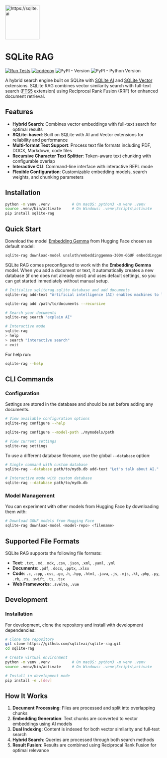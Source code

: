 [<img src="https://github.com/user-attachments/assets/0d406c41-ff61-41d7-a8de-249e9e652946" alt="https://sqlite.ai" width="110"/>](https://sqlite.ai)

# SQLite RAG

[![Run Tests](https://github.com/sqliteai/sqlite-rag/actions/workflows/test.yaml/badge.svg?branch=main&event=release)](https://github.com/sqliteai/sqlite-rag/actions/workflows/test.yaml)
[![codecov](https://codecov.io/github/sqliteai/sqlite-rag/graph/badge.svg?token=30KYPY7864)](https://codecov.io/github/sqliteai/sqlite-rag)
![PyPI - Version](https://img.shields.io/pypi/v/sqlite-rag?link=https%3A%2F%2Fpypi.org%2Fproject%2Fsqlite-rag%2F)
![PyPI - Python Version](https://img.shields.io/pypi/pyversions/sqlite-rag?link=https%3A%2F%2Fpypi.org%2Fproject%2Fsqlite-rag)

A hybrid search engine built on SQLite with [SQLite AI](https://github.com/sqliteai/sqlite-ai) and [SQLite Vector](https://github.com/sqliteai/sqlite-vector) extensions. SQLite RAG combines vector similarity search with full-text search ([FTS5](https://www.sqlite.org/fts5.html) extension) using Reciprocal Rank Fusion (RRF) for enhanced document retrieval.

## Features

- **Hybrid Search**: Combines vector embeddings with full-text search for optimal results
- **SQLite-based**: Built on SQLite with AI and Vector extensions for reliability and performance
- **Multi-format Text Support**: Process text file formats including PDF, DOCX, Markdown, code files
- **Recursive Character Text Splitter**: Token-aware text chunking with configurable overlap
- **Interactive CLI**: Command-line interface with interactive REPL mode
- **Flexible Configuration**: Customizable embedding models, search weights, and chunking parameters

## Installation

```bash
python -m venv .venv          # On macOS: python3 -m venv .venv
source .venv/bin/activate     # On Windows: .venv\Scripts\activate
pip install sqlite-rag
```

## Quick Start

Download the model [Embedding Gemma](https://huggingface.co/unsloth/embeddinggemma-300m-GGUF) from Hugging Face chosen as default model:

```bash
sqlite-rag download-model unsloth/embeddinggemma-300m-GGUF embeddinggemma-300M-Q8_0.gguf
```

SQLite RAG comes preconfigured to work with the **Embedding Gemma** model. When you add a document or text, it automatically creates a new database (if one does not already exist) and uses default settings, so you can get started immediately without manual setup.

```bash
# Initialize sqliterag.sqlite database and add documents
sqlite-rag add-text "Artificial intelligence (AI) enables machines to learn from data"

sqlite-rag add /path/to/documents --recursive

# Search your documents
sqlite-rag search "explain AI"

# Interactive mode
sqlite-rag
> help
> search "interactive search"
> exit
```

For help run:

```bash
sqlite-rag --help
```

## CLI Commands

### Configuration

Settings are stored in the database and should be set before adding any documents.

```bash
# View available configuration options
sqlite-rag configure --help

sqlite-rag configure --model-path ./mymodels/path

# View current settings
sqlite-rag settings
```

To use a different database filename, use the global `--database` option:

```bash
# Single command with custom database
sqlite-rag --database path/to/mydb.db add-text "Let's talk about AI."

# Interactive mode with custom database
sqlite-rag --database path/to/mydb.db
```

### Model Management

You can experiment with other models from Hugging Face by downloading them with:

```bash
# Download GGUF models from Hugging Face
sqlite-rag download-model <model-repo> <filename>
```

## Supported File Formats

SQLite RAG supports the following file formats:

- **Text**: `.txt`, `.md`, `.mdx`, `.csv`, `.json`, `.xml`, `.yaml`, `.yml`
- **Documents**: `.pdf`, `.docx`, `.pptx`, `.xlsx`
- **Code**: `.c`, `.cpp`, `.css`, `.go`, `.h`, `.hpp`, `.html`, `.java`, `.js`, `.mjs`, `.kt`, `.php`, `.py`, `.rb`, `.rs`, `.swift`, `.ts`, `.tsx`
- **Web Frameworks**: `.svelte`, `.vue`

## Development

### Installation

For development, clone the repository and install with development dependencies:

```bash
# Clone the repository
git clone https://github.com/sqliteai/sqlite-rag.git
cd sqlite-rag

# Create virtual environment
python -m venv .venv          # On macOS: python3 -m venv .venv
source .venv/bin/activate     # On Windows: .venv\Scripts\activate

# Install in development mode
pip install -e .[dev]
```
## How It Works

1. **Document Processing**: Files are processed and split into overlapping chunks
2. **Embedding Generation**: Text chunks are converted to vector embeddings using AI models
3. **Dual Indexing**: Content is indexed for both vector similarity and full-text search
4. **Hybrid Search**: Queries are processed through both search methods
5. **Result Fusion**: Results are combined using Reciprocal Rank Fusion for optimal relevance
